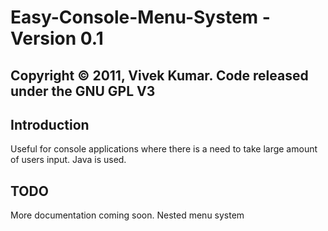 Easy-Console-Menu-System - Version 0.1==================================Copyright &copy; 2011, Vivek Kumar. Code released under the GNU GPL V3----------------------------------------------------------------------Introduction------------Useful for console applications where there is a need to take large amount of users input. Java is used.TODO----More documentation coming soon.Nested menu system 